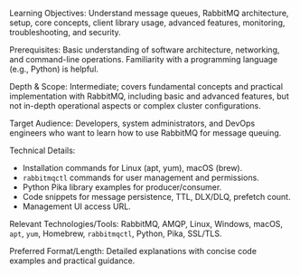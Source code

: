 Learning Objectives: Understand message queues, RabbitMQ architecture, setup, core concepts, client library usage, advanced features, monitoring, troubleshooting, and security.

Prerequisites: Basic understanding of software architecture, networking, and command-line operations. Familiarity with a programming language (e.g., Python) is helpful.

Depth & Scope: Intermediate; covers fundamental concepts and practical implementation with RabbitMQ, including basic and advanced features, but not in-depth operational aspects or complex cluster configurations.

Target Audience: Developers, system administrators, and DevOps engineers who want to learn how to use RabbitMQ for message queuing.

Technical Details:
*   Installation commands for Linux (apt, yum), macOS (brew).
*   `rabbitmqctl` commands for user management and permissions.
*   Python Pika library examples for producer/consumer.
*   Code snippets for message persistence, TTL, DLX/DLQ, prefetch count.
*   Management UI access URL.

Relevant Technologies/Tools: RabbitMQ, AMQP, Linux, Windows, macOS, `apt`, `yum`, Homebrew, `rabbitmqctl`, Python, Pika, SSL/TLS.

Preferred Format/Length: Detailed explanations with concise code examples and practical guidance.
